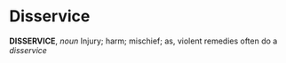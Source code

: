 # Disservice

**DISSERVICE**, _noun_ Injury; harm; mischief; as, violent remedies often do a _disservice_